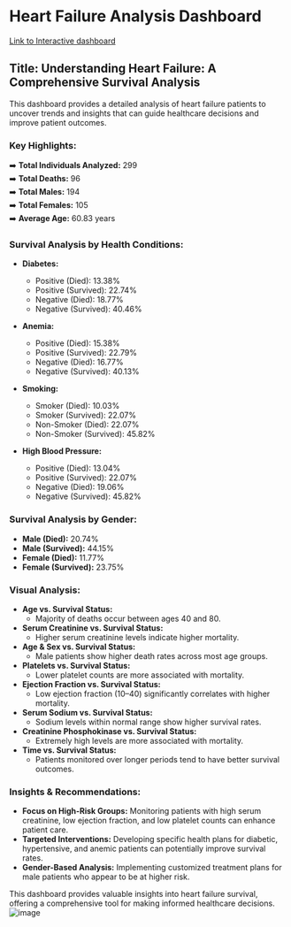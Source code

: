 # Heart Failure Analysis Dashboard

[Link to Interactive dashboard](https://public.tableau.com/views/Heartfailure_17419322042460/Dashboard1?:language=en-US&:sid=&:redirect=auth&:display_count=n&:origin=viz_share_link)

## Title: Understanding Heart Failure: A Comprehensive Survival Analysis

This dashboard provides a detailed analysis of heart failure patients to uncover trends and insights that can guide healthcare decisions and improve patient outcomes.

### Key Highlights:

➡️ **Total Individuals Analyzed:** 299  
➡️ **Total Deaths:** 96  
➡️ **Total Males:** 194  
➡️ **Total Females:** 105  
➡️ **Average Age:** 60.83 years  

### Survival Analysis by Health Conditions:
- **Diabetes:**  
  - Positive (Died): 13.38%  
  - Positive (Survived): 22.74%  
  - Negative (Died): 18.77%  
  - Negative (Survived): 40.46%  

- **Anemia:**  
  - Positive (Died): 15.38%  
  - Positive (Survived): 22.79%  
  - Negative (Died): 16.77%  
  - Negative (Survived): 40.13%  

- **Smoking:**  
  - Smoker (Died): 10.03%  
  - Smoker (Survived): 22.07%  
  - Non-Smoker (Died): 22.07%  
  - Non-Smoker (Survived): 45.82%  

- **High Blood Pressure:**  
  - Positive (Died): 13.04%  
  - Positive (Survived): 22.07%  
  - Negative (Died): 19.06%  
  - Negative (Survived): 45.82%  

### Survival Analysis by Gender:  
- **Male (Died):** 20.74%  
- **Male (Survived):** 44.15%  
- **Female (Died):** 11.77%  
- **Female (Survived):** 23.75%  

### Visual Analysis:  
- **Age vs. Survival Status:**  
  - Majority of deaths occur between ages 40 and 80.  
- **Serum Creatinine vs. Survival Status:**  
  - Higher serum creatinine levels indicate higher mortality.  
- **Age & Sex vs. Survival Status:**  
  - Male patients show higher death rates across most age groups.  
- **Platelets vs. Survival Status:**  
  - Lower platelet counts are more associated with mortality.  
- **Ejection Fraction vs. Survival Status:**  
  - Low ejection fraction (10–40) significantly correlates with higher mortality.  
- **Serum Sodium vs. Survival Status:**  
  - Sodium levels within normal range show higher survival rates.  
- **Creatinine Phosphokinase vs. Survival Status:**  
  - Extremely high levels are more associated with mortality.  
- **Time vs. Survival Status:**  
  - Patients monitored over longer periods tend to have better survival outcomes.  

### Insights & Recommendations:  
- **Focus on High-Risk Groups:** Monitoring patients with high serum creatinine, low ejection fraction, and low platelet counts can enhance patient care.  
- **Targeted Interventions:** Developing specific health plans for diabetic, hypertensive, and anemic patients can potentially improve survival rates.  
- **Gender-Based Analysis:** Implementing customized treatment plans for male patients who appear to be at higher risk.  

This dashboard provides valuable insights into heart failure survival, offering a comprehensive tool for making informed healthcare decisions.  
![image](https://github.com/user-attachments/assets/43d29347-208c-4eeb-82bc-fc29aea4b57f)

